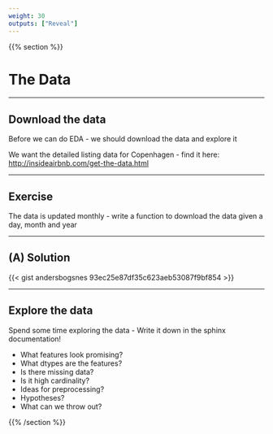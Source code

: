 ```yaml
---
weight: 30
outputs: ["Reveal"]
---
```


{{% section %}}

# The Data

---

## Download the data

Before we can do EDA - we should download the data and explore it

We want the detailed listing data for Copenhagen - find it here: http://insideairbnb.com/get-the-data.html

---

## Exercise

The data is updated monthly - write a function to download the data given a day, month and year

---

## (A) Solution

{{< gist andersbogsnes 93ec25e87df35c623aeb53087f9bf854 >}}

---

## Explore the data

Spend some time exploring the data - Write it down in the sphinx documentation!

- What features look promising?
- What dtypes are the features?
- Is there missing data?
- Is it high cardinality?
- Ideas for preprocessing?
- Hypotheses?
- What can we throw out?


{{% /section %}}